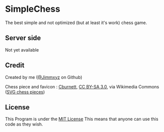# SimpleChess
The best simple and not optimized (but at least it's work) chess game.

## Server side
Not yet available

## Credit
Created by me (<a href="https://github.com/Jimmxyz">@Jimmxyz</a> on Github)

Chess piece and favicon : 
<a href="https://commons.wikimedia.org/wiki/File:Chess_qdt45.svg">Cburnett</a>, <a href="http://creativecommons.org/licenses/by-sa/3.0/">CC BY-SA 3.0</a>, via Wikimedia Commons (<a href="https://commons.wikimedia.org/wiki/Category:SVG_chess_pieces">SVG chess pieces</a>)

## License
This Program is under the <a href="./LICENSE">MIT License</a>
This means that anyone can use this code as they wish.
